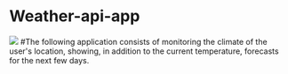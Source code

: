 # Weather-api-app
 <img src ="https://github.com/jotta2021/Weather-api-app/blob/master/Imagem%20do%20WhatsApp%20de%202023-07-29%20%C3%A0(s)%2023.59.20.jpg"/>
#The following application consists of monitoring the climate of the user's location, showing, in addition to the current temperature, forecasts for the next few days.
